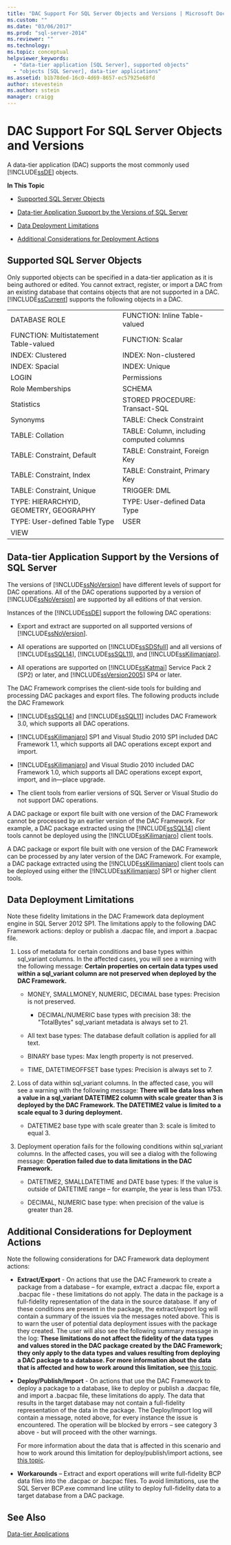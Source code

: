 ```yaml
---
title: "DAC Support For SQL Server Objects and Versions | Microsoft Docs"
ms.custom: ""
ms.date: "03/06/2017"
ms.prod: "sql-server-2014"
ms.reviewer: ""
ms.technology: 
ms.topic: conceptual
helpviewer_keywords: 
  - "data-tier application [SQL Server], supported objects"
  - "objects [SQL Server], data-tier applications"
ms.assetid: b1b78ded-16c0-4d69-8657-ec57925e68fd
author: stevestein
ms.author: sstein
manager: craigg
---
```

# DAC Support For SQL Server Objects and Versions
  A data-tier application (DAC) supports the most commonly used [!INCLUDE[ssDE](../../includes/ssde-md.md)] objects.  
  
 **In This Topic**  
  
-   [Supported SQL Server Objects](#SupportedObjects)  
  
-   [Data-tier Application Support by the Versions of SQL Server](#SupportByVersion)  
  
-   [Data Deployment Limitations](#DeploymentLimitations)  
  
-   [Additional Considerations for Deployment Actions](#Considerations)  
  
##  <a name="SupportedObjects"></a> Supported SQL Server Objects  
 Only supported objects can be specified in a data-tier application as it is being authored or edited. You cannot extract, register, or import a DAC from an existing database that contains objects that are not supported in a DAC. [!INCLUDE[ssCurrent](../../includes/sscurrent-md.md)] supports the following objects in a DAC.  
  
|||  
|-|-|  
|DATABASE ROLE|FUNCTION: Inline Table-valued|  
|FUNCTION: Multistatement Table-valued|FUNCTION: Scalar|  
|INDEX: Clustered|INDEX: Non-clustered|  
|INDEX: Spacial|INDEX: Unique|  
|LOGIN|Permissions|  
|Role Memberships|SCHEMA|  
|Statistics|STORED PROCEDURE: Transact-SQL|  
|Synonyms|TABLE: Check Constraint|  
|TABLE: Collation|TABLE: Column, including computed columns|  
|TABLE: Constraint, Default|TABLE: Constraint, Foreign Key|  
|TABLE: Constraint, Index|TABLE: Constraint, Primary Key|  
|TABLE: Constraint, Unique|TRIGGER: DML|  
|TYPE: HIERARCHYID, GEOMETRY, GEOGRAPHY|TYPE: User-defined Data Type|  
|TYPE: User-defined Table Type|USER|  
|VIEW||  
  
##  <a name="SupportByVersion"></a> Data-tier Application Support by the Versions of SQL Server  
 The versions of [!INCLUDE[ssNoVersion](../../includes/ssnoversion-md.md)] have different levels of support for DAC operations. All of the DAC operations supported by a version of [!INCLUDE[ssNoVersion](../../includes/ssnoversion-md.md)] are supported by all editions of that version.  
  
 Instances of the [!INCLUDE[ssDE](../../includes/ssde-md.md)] support the following DAC operations:  
  
-   Export and extract are supported on all supported versions of [!INCLUDE[ssNoVersion](../../includes/ssnoversion-md.md)].  
  
-   All operations are supported on [!INCLUDE[ssSDSfull](../../includes/sssdsfull-md.md)] and all versions of [!INCLUDE[ssSQL14](../../includes/sssql14-md.md)], [!INCLUDE[ssSQL11](../../includes/sssql11-md.md)], and [!INCLUDE[ssKilimanjaro](../../includes/sskilimanjaro-md.md)].  
  
-   All operations are supported on [!INCLUDE[ssKatmai](../../includes/sskatmai-md.md)] Service Pack 2 (SP2) or later, and [!INCLUDE[ssVersion2005](../../includes/ssversion2005-md.md)] SP4 or later.  
  
 The DAC Framework comprises the client-side tools for building and processing DAC packages and export files. The following products include the DAC Framework  
  
-   [!INCLUDE[ssSQL14](../../includes/sssql14-md.md)] and [!INCLUDE[ssSQL11](../../includes/sssql11-md.md)] includes DAC Framework 3.0, which supports all DAC operations.  
  
-   [!INCLUDE[ssKilimanjaro](../../includes/sskilimanjaro-md.md)] SP1 and Visual Studio 2010 SP1 included DAC Framework 1.1, which supports all DAC operations except export and import.  
  
-   [!INCLUDE[ssKilimanjaro](../../includes/sskilimanjaro-md.md)] and Visual Studio 2010 included DAC Framework 1.0, which supports all DAC operations except export, import, and in—place upgrade.  
  
-   The client tools from earlier versions of SQL Server or Visual Studio do not support DAC operations.  
  
 A DAC package or export file built with one version of the DAC Framework cannot be processed by an earlier version of the DAC Framework. For example, a DAC package extracted using the [!INCLUDE[ssSQL14](../../includes/sssql14-md.md)] client tools cannot be deployed using the [!INCLUDE[ssKilimanjaro](../../includes/sskilimanjaro-md.md)] client tools.  
  
 A DAC package or export file built with one version of the DAC Framework can be processed by any later version of the DAC Framework. For example, a DAC package extracted using the [!INCLUDE[ssKilimanjaro](../../includes/sskilimanjaro-md.md)] client tools can be deployed using either the [!INCLUDE[ssKilimanjaro](../../includes/sskilimanjaro-md.md)] SP1 or higher client tools.  
  
##  <a name="DeploymentLimitations"></a> Data Deployment Limitations  
 Note these fidelity limitations in the DAC Framework data deployment engine in SQL Server 2012 SP1. The limitations apply to the following DAC Framework actions: deploy or publish a .dacpac file, and import a .bacpac file.  
  
1.  Loss of metadata for certain conditions and base types within sql_variant columns. In the affected cases, you will see a warning with the following message:  **Certain properties on certain data types used within a sql_variant column are not preserved when deployed by the DAC Framework.**  
  
    -   MONEY, SMALLMONEY, NUMERIC, DECIMAL base types:  Precision is not preserved.  
  
        -   DECIMAL/NUMERIC base types with precision 38:  the "TotalBytes" sql_variant metadata is always set to 21.  
  
    -   All text base types:  The database default collation is applied for all text.  
  
    -   BINARY base types:  Max length property is not preserved.  
  
    -   TIME, DATETIMEOFFSET base types:  Precision is always set to 7.  
  
2.  Loss of data within sql_variant columns. In the affected case, you will see a warning with the following message:  **There will be data loss when a value in a sql_variant DATETIME2 column with scale greater than 3 is deployed by the DAC Framework. The DATETIME2 value is limited to a scale equal to 3 during deployment.**  
  
    -   DATETIME2 base type with scale greater than 3:  scale is limited to equal 3.  
  
3.  Deployment operation fails for the following conditions within sql_variant columns. In the affected cases, you will see a dialog with the following message:  **Operation failed due to data limitations in the DAC Framework.**  
  
    -   DATETIME2, SMALLDATETIME and DATE base types:  If the value is outside of DATETIME range – for example, the year is less than 1753.  
  
    -   DECIMAL, NUMERIC base type:  when precision of the value is greater than 28.  
  
##  <a name="Considerations"></a> Additional Considerations for Deployment Actions  
 Note the following considerations for DAC Framework data deployment actions:  
  
-   **Extract/Export** - On actions that use the DAC Framework to create a package from a database – for example, extract a .dacpac file, export a .bacpac file - these limitations do not apply. The data in the package is a full-fidelity representation of the data in the source database. If any of these conditions are present in the package, the extract/export log will contain a summary of the issues via the messages noted above. This is to warn the user of potential data deployment issues with the package they created. The user will also see the following summary message in the log:  **These limitations do not affect the fidelity of the data types and values stored in the DAC package created by the DAC Framework; they only apply to the data types and values resulting from deploying a DAC package to a database. For more information about the data that is affected and how to work around this limitation, see** [this topic](http://go.microsoft.com/fwlink/?LinkId=267086).  
  
-   **Deploy/Publish/Import** - On actions that use the DAC Framework to deploy a package to a database, like to deploy or publish a .dacpac file, and import a .bacpac file, these limitations do apply. The data that results in the target database may not contain a full-fidelity representation of the data in the package. The Deploy/Import log will contain a message, noted above, for every instance the issue is encountered. The operation will be blocked by errors – see category 3 above - but will proceed with the other warnings.  
  
     For more information about the data that is affected in this scenario and how to work around this limitation for deploy/publish/import actions, see [this topic](http://go.microsoft.com/fwlink/?LinkId=267087).  
  
-   **Workarounds** – Extract and export operations will write full-fidelity BCP data files into the .dacpac or .bacpac files. To avoid limitations, use the SQL Server BCP.exe command line utility to deploy full-fidelity data to a target database from a DAC package.  
  
## See Also  
 [Data-tier Applications](data-tier-applications.md)  
  
  
